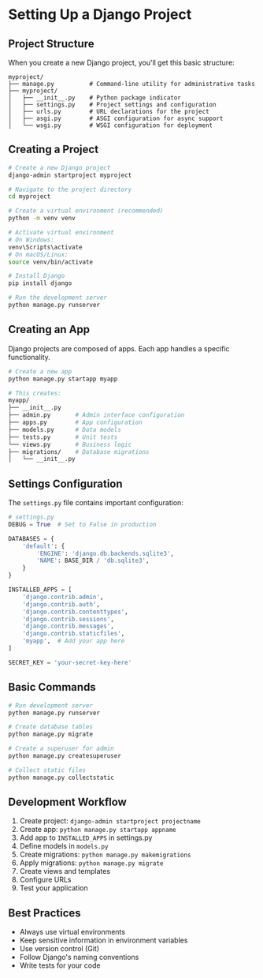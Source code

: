 # Setting Up a Django Project

## Project Structure

When you create a new Django project, you'll get this basic structure:

```
myproject/
├── manage.py          # Command-line utility for administrative tasks
├── myproject/
│   ├── __init__.py    # Python package indicator
│   ├── settings.py    # Project settings and configuration
│   ├── urls.py        # URL declarations for the project
│   ├── asgi.py        # ASGI configuration for async support
│   └── wsgi.py        # WSGI configuration for deployment
```

## Creating a Project

```bash
# Create a new Django project
django-admin startproject myproject

# Navigate to the project directory
cd myproject

# Create a virtual environment (recommended)
python -m venv venv

# Activate virtual environment
# On Windows:
venv\Scripts\activate
# On macOS/Linux:
source venv/bin/activate

# Install Django
pip install django

# Run the development server
python manage.py runserver
```

## Creating an App

Django projects are composed of apps. Each app handles a specific functionality.

```bash
# Create a new app
python manage.py startapp myapp

# This creates:
myapp/
├── __init__.py
├── admin.py       # Admin interface configuration
├── apps.py        # App configuration
├── models.py      # Data models
├── tests.py       # Unit tests
└── views.py       # Business logic
├── migrations/    # Database migrations
│   └── __init__.py
```

## Settings Configuration

The `settings.py` file contains important configuration:

```python
# settings.py
DEBUG = True  # Set to False in production

DATABASES = {
    'default': {
        'ENGINE': 'django.db.backends.sqlite3',
        'NAME': BASE_DIR / 'db.sqlite3',
    }
}

INSTALLED_APPS = [
    'django.contrib.admin',
    'django.contrib.auth',
    'django.contrib.contenttypes',
    'django.contrib.sessions',
    'django.contrib.messages',
    'django.contrib.staticfiles',
    'myapp',  # Add your app here
]

SECRET_KEY = 'your-secret-key-here'
```

## Basic Commands

```bash
# Run development server
python manage.py runserver

# Create database tables
python manage.py migrate

# Create a superuser for admin
python manage.py createsuperuser

# Collect static files
python manage.py collectstatic
```

## Development Workflow

1. Create project: `django-admin startproject projectname`
2. Create app: `python manage.py startapp appname`
3. Add app to `INSTALLED_APPS` in settings.py
4. Define models in `models.py`
5. Create migrations: `python manage.py makemigrations`
6. Apply migrations: `python manage.py migrate`
7. Create views and templates
8. Configure URLs
9. Test your application

## Best Practices

- Always use virtual environments
- Keep sensitive information in environment variables
- Use version control (Git)
- Follow Django's naming conventions
- Write tests for your code